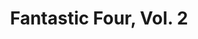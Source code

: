 ---
title: "Fantastic Four, Vol. 2"
issue: 1A
issue_nr: 1
full_title: Renaissance
subtitle: ""
story_arc: ""
crossover: ""
variant: ""
publisher: Marvel Comics
creators: 
  - Shon C. Bury
  - Dan Norton
  - Sandra Hope
release_date: "Sep 04, 1996"
release_year: 1996
genre:
  - ""
format: Comic
pages: 56
signed_by: ""
price: 2.95
---